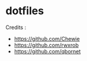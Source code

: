 # dotfiles

Credits :
  - https://github.com/Chewie
  - https://github.com/rwxrob
  - https://github.com/qbornet
